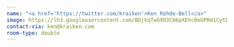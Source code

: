```yaml
---
name: "<a href='https://twitter.com/kraiken'>Ken Rohde-Bell</a>"
image: https://lh3.googleusercontent.com/BDjkqTwG9O3C66pXEhc0eGPRm1CytEIV83CQGmdizZHTQmuC6pLk08M7eibqFCI9t8uJnkVw22IhzUrJINMx6271wf5PZ7CJmDDqDZEZhrnHNgwVKx-iX86aL9LnFErMCN3mKuzUF_8=s798-no
contact-via: ken@kraiken.com
room-type: double
---
```

